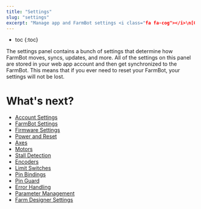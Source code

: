 ```yaml
---
title: "Settings"
slug: "settings"
excerpt: "Manage app and FarmBot settings <i class="fa fa-cog"></i>\n[Open in the app](https://my.farm.bot/app/designer/settings)"
---
```


* toc
{:toc}

The settings panel contains a bunch of settings that determine how FarmBot moves, syncs, updates, and more. All of the settings on this panel are stored in your web app account and then get synchronized to the FarmBot. This means that if you ever need to reset your FarmBot, your settings will not be lost.

# What's next?

 * [Account Settings](../The-FarmBot-Web-App/settings/account-settings.md)
 * [FarmBot Settings](../The-FarmBot-Web-App/settings/farmbot-settings.md)
 * [Firmware Settings](../The-FarmBot-Web-App/settings/firmware-settings.md)
 * [Power and Reset](../The-FarmBot-Web-App/settings/power-and-reset.md)
 * [Axes](../The-FarmBot-Web-App/settings/axes.md)
 * [Motors](../The-FarmBot-Web-App/settings/motors.md)
 * [Stall Detection](../The-FarmBot-Web-App/settings/stall-detection.md)
 * [Encoders](../The-FarmBot-Web-App/settings/encoders.md)
 * [Limit Switches](../The-FarmBot-Web-App/settings/limit-switches.md)
 * [Pin Bindings](../The-FarmBot-Web-App/settings/pin-bindings.md)
 * [Pin Guard](../The-FarmBot-Web-App/settings/pin-guard.md)
 * [Error Handling](../The-FarmBot-Web-App/settings/error-handling.md)
 * [Parameter Management](../The-FarmBot-Web-App/settings/danger-zone.md)
 * [Farm Designer Settings](../The-FarmBot-Web-App/settings/farm-designer-settings.md)
